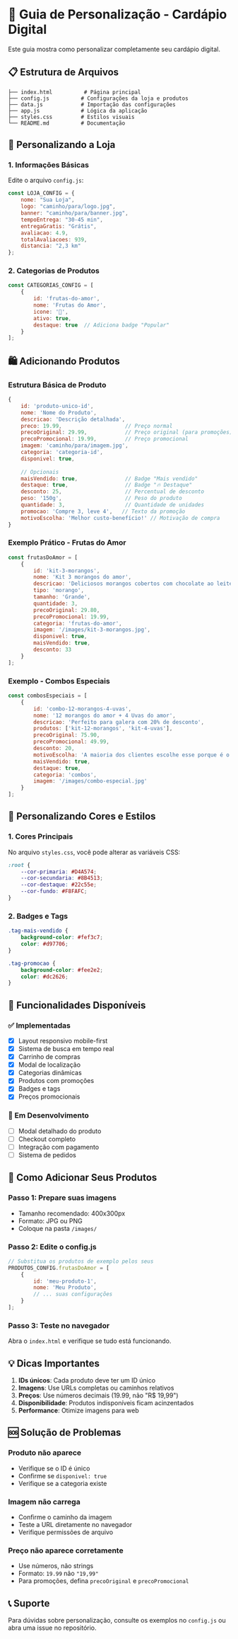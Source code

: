 # 🎨 Guia de Personalização - Cardápio Digital

Este guia mostra como personalizar completamente seu cardápio digital.

## 📋 Estrutura de Arquivos

```
├── index.html          # Página principal
├── config.js          # Configurações da loja e produtos
├── data.js            # Importação das configurações
├── app.js             # Lógica da aplicação
├── styles.css         # Estilos visuais
└── README.md          # Documentação
```

## 🏪 Personalizando a Loja

### 1. Informações Básicas
Edite o arquivo `config.js`:

```javascript
const LOJA_CONFIG = {
    nome: "Sua Loja",
    logo: "caminho/para/logo.jpg",
    banner: "caminho/para/banner.jpg",
    tempoEntrega: "30-45 min",
    entregaGratis: "Grátis",
    avaliacao: 4.9,
    totalAvaliacoes: 939,
    distancia: "2,3 km"
};
```

### 2. Categorias de Produtos
```javascript
const CATEGORIAS_CONFIG = [
    {
        id: 'frutas-do-amor',
        nome: 'Frutas do Amor',
        icone: '🍓',
        ativo: true,
        destaque: true  // Adiciona badge "Popular"
    }
];
```

## 🛍️ Adicionando Produtos

### Estrutura Básica de Produto
```javascript
{
    id: 'produto-unico-id',
    nome: 'Nome do Produto',
    descricao: 'Descrição detalhada',
    preco: 19.99,                    // Preço normal
    precoOriginal: 29.99,            // Preço original (para promoções)
    precoPromocional: 19.99,         // Preço promocional
    imagem: 'caminho/para/imagem.jpg',
    categoria: 'categoria-id',
    disponivel: true,
    
    // Opcionais
    maisVendido: true,               // Badge "Mais vendido"
    destaque: true,                  // Badge "🔥 Destaque"
    desconto: 25,                    // Percentual de desconto
    peso: '150g',                    // Peso do produto
    quantidade: 3,                   // Quantidade de unidades
    promocao: 'Compre 3, leve 4',   // Texto da promoção
    motivoEscolha: 'Melhor custo-benefício!' // Motivação de compra
}
```

### Exemplo Prático - Frutas do Amor
```javascript
const frutasDoAmor = [
    {
        id: 'kit-3-morangos',
        nome: 'Kit 3 morangos do amor',
        descricao: 'Deliciosos morangos cobertos com chocolate ao leite',
        tipo: 'morango',
        tamanho: 'Grande',
        quantidade: 3,
        precoOriginal: 29.80,
        precoPromocional: 19.99,
        categoria: 'frutas-do-amor',
        imagem: '/images/kit-3-morangos.jpg',
        disponivel: true,
        maisVendido: true,
        desconto: 33
    }
];
```

### Exemplo - Combos Especiais
```javascript
const combosEspeciais = [
    {
        id: 'combo-12-morangos-4-uvas',
        nome: '12 morangos do amor + 4 Uvas do amor',
        descricao: 'Perfeito para galera com 20% de desconto',
        produtos: ['kit-12-morangos', 'kit-4-uvas'],
        precoOriginal: 75.90,
        precoPromocional: 49.99,
        desconto: 20,
        motivoEscolha: 'A maioria dos clientes escolhe esse porque é o melhor custo-benefício!',
        maisVendido: true,
        destaque: true,
        categoria: 'combos',
        imagem: '/images/combo-especial.jpg'
    }
];
```

## 🎨 Personalizando Cores e Estilos

### 1. Cores Principais
No arquivo `styles.css`, você pode alterar as variáveis CSS:

```css
:root {
    --cor-primaria: #D4A574;
    --cor-secundaria: #8B4513;
    --cor-destaque: #22c55e;
    --cor-fundo: #F8FAFC;
}
```

### 2. Badges e Tags
```css
.tag-mais-vendido {
    background-color: #fef3c7;
    color: #d97706;
}

.tag-promocao {
    background-color: #fee2e2;
    color: #dc2626;
}
```

## 📱 Funcionalidades Disponíveis

### ✅ Implementadas
- [x] Layout responsivo mobile-first
- [x] Sistema de busca em tempo real
- [x] Carrinho de compras
- [x] Modal de localização
- [x] Categorias dinâmicas
- [x] Produtos com promoções
- [x] Badges e tags
- [x] Preços promocionais

### 🔄 Em Desenvolvimento
- [ ] Modal detalhado do produto
- [ ] Checkout completo
- [ ] Integração com pagamento
- [ ] Sistema de pedidos

## 🚀 Como Adicionar Seus Produtos

### Passo 1: Prepare suas imagens
- Tamanho recomendado: 400x300px
- Formato: JPG ou PNG
- Coloque na pasta `/images/`

### Passo 2: Edite o config.js
```javascript
// Substitua os produtos de exemplo pelos seus
PRODUTOS_CONFIG.frutasDoAmor = [
    {
        id: 'meu-produto-1',
        nome: 'Meu Produto',
        // ... suas configurações
    }
];
```

### Passo 3: Teste no navegador
Abra o `index.html` e verifique se tudo está funcionando.

## 💡 Dicas Importantes

1. **IDs únicos**: Cada produto deve ter um ID único
2. **Imagens**: Use URLs completas ou caminhos relativos
3. **Preços**: Use números decimais (19.99, não "R$ 19,99")
4. **Disponibilidade**: Produtos indisponíveis ficam acinzentados
5. **Performance**: Otimize imagens para web

## 🆘 Solução de Problemas

### Produto não aparece
- Verifique se o ID é único
- Confirme se `disponivel: true`
- Verifique se a categoria existe

### Imagem não carrega
- Confirme o caminho da imagem
- Teste a URL diretamente no navegador
- Verifique permissões de arquivo

### Preço não aparece corretamente
- Use números, não strings
- Formato: `19.99` não `"19,99"`
- Para promoções, defina `precoOriginal` e `precoPromocional`

## 📞 Suporte

Para dúvidas sobre personalização, consulte os exemplos no `config.js` ou abra uma issue no repositório.